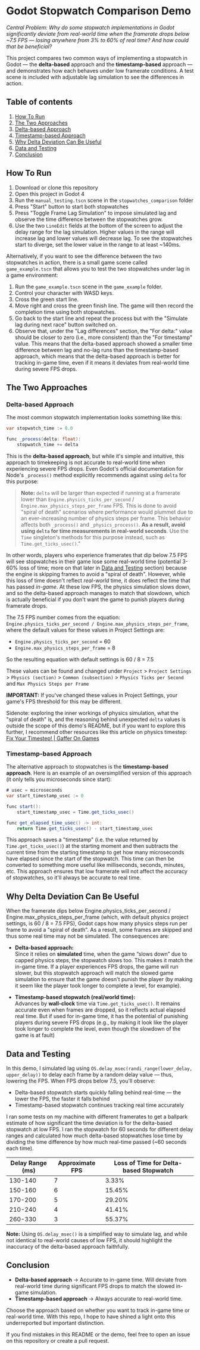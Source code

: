 
# Godot Stopwatch Comparison Demo

*Central Problem: Why do some stopwatch implementations in Godot significantly deviate from real-world time when the framerate drops below ~7.5 FPS — losing anywhere from 3% to 60% of real time? And how could that be beneficial?*

This project compares two common ways of implementing a stopwatch in Godot — the **delta-based** approach and the **timestamp-based** approach — and demonstrates how each behaves under low framerate conditions. A test scene is included with adjustable lag simulation to see the differences in action.



## Table of contents

1. [How To Run](#how-to-run)
2. [The Two Approaches](#the-two-approaches)
3. [Delta-based Approach](#delta-based-approach)
4. [Timestamp-based Approach](#timestamp-based-approach)
5. [Why Delta Deviation Can Be Useful](#why-delta-deviation)
6. [Data and Testing](#data-and-testing)
7. [Conclusion](#conclusion)

  

## How To Run <a name="how-to-run"></a>

1. Download or clone this repository
2. Open this project in Godot 4
3. Run the `manual_testing.tscn` scene in the `stopwatches_comparison` folder
4. Press "Start" button to start both stopwatches
5. Press "Toggle Frame Lag Simulation" to impose simulated lag and observe the time difference between the stopwatches grow.
6. Use the two `LineEdit` fields at the bottom of the screen to adjust the delay range for the lag simulation. Higher values in the range will increase lag and lower values will decrease lag. To see the stopwatches start to diverge, set the lower value in the range to at least ~140ms.

Alternatively, if you want to see the difference between the two stopwatches in action, there is a small game scene called `game_example.tscn` that allows you to test the two stopwatches under lag in a game environment:
1. Run the `game_example.tscn` scene in the `game_example` folder.
2. Control your character with WASD keys.
3. Cross the green start line.
4. Move right and cross the green finish line. The game will then record the completion time using both stopwatches.
5.  Go back to the start line and repeat the process but with the "Simulate lag during next race" button switched on.
6. Observe that, under the "Lag differences" section, the "For delta:" value should be closer to zero (i.e., more consistent) than the "For timestamp" value. This means that the delta-based approach showed a smaller time difference between lag and no-lag runs than the timestamp-based approach, which means that the delta-based approach is better for tracking in-game time, even if it means it deviates from real-world time during severe FPS drops.



## The Two Approaches <a name="the-two-approaches"></a>

### Delta-based Approach <a name="delta-based-approach"></a>

The most common stopwatch implementation looks something like this:

```csharp
var stopwatch_time := 0.0

func _process(delta: float):
	stopwatch_time += delta
```

This is the **delta-based approach**, but while it's simple and intuitive, this approach to timekeeping is not accurate to real-world time when experiencing severe FPS drops. Even Godot's official documentation for Node's `_process()` method explicitly recommends against using `delta` for this purpose:

>  **Note:**  `delta` will be larger than expected if running at a framerate lower than `Engine.physics_ticks_per_second` / `Engine.max_physics_steps_per_frame` FPS. This is done to avoid "spiral of death" scenarios where performance would plummet due to an ever-increasing number of physics steps per frame. This behavior affects both `_process()` and `_physics_process()`. **As a result, avoid using `delta` for time measurements in real-world seconds**. Use the `Time` singleton's methods for this purpose instead, such as `Time.get_ticks_usec()`."
  

In other words, players who experience framerates that dip below 7.5 FPS will see stopwatches in their game lose some real-world time (potential 3-60% loss of time; more on that later in [Data and Testing](#data-and-testing) section) because the engine is skipping frames to avoid a "spiral of death". However, while this loss of time doesn't reflect *real-world* time, it does reflect the time that has passed *in-game*. At these low FPS, the physics simulation slows down, and so the delta-based approach manages to match that slowdown, which is actually beneficial if you don't want the game to punish players during framerate drops.

The 7.5 FPS number comes from the equation: `Engine.physics_ticks_per_second / Engine.max_physics_steps_per_frame`, where the default values for these values in Project Settings are:
*  `Engine.physics_ticks_per_second` = 60
*  `Engine.max_physics_steps_per_frame` = 8


So the resulting equation with default settings is 60 / 8 = 7.5

These values can be found and changed under `Project` > `Project Settings` > `Physics (section)` > `Common (subsection)` > `Physics Ticks per Second` and `Max Physics Steps per Frame`

**IMPORTANT:** If you've changed these values in Project Settings, your game's FPS threshold for this may be different.

Sidenote: exploring the inner workings of physics simulation, what the "spiral of death" is, and the reasoning behind unexpected `delta` values is outside the scope of this demo's README, but if you want to explore this further, I recommend other resources like this article on physics timestep: [Fix Your Timestep! | Gaffer On Games](https://gafferongames.com/post/fix_your_timestep/)

  

### Timestamp-based Approach <a name="timestamp-based-approach"></a>

The alternative approach to stopwatches is the **timestamp-based approach**. Here is an example of an oversimplified version of this approach (it only tells you microseconds since start):

```csharp
# usec = microseconds
var start_timestamp_usec := 0

func start():
	start_timestamp_usec = Time.get_ticks_usec()

func get_elapsed_time_usec() -> int:
	return Time.get_ticks_usec() - start_timestamp_usec
```

This approach saves a "timestamp" (i.e. the value returned by `Time.get_ticks_usec()`) at the starting moment and then subtracts the current time from the starting timestamp to get how many microseconds have elapsed since the start of the stopwatch. This time can then be converted to something more useful like milliseconds, seconds, minutes, etc. This approach ensures that low framerate will not affect the accuracy of stopwatches, so it'll always be accurate to real time.


## Why Delta Deviation Can Be Useful <a name="why-delta-deviation"></a>
When the framerate dips below Engine.physics_ticks_per_second / Engine.max_physics_steps_per_frame (which, with default physics project settings, is 60 / 8 = 7.5 FPS), Godot caps how many physics steps run per frame to avoid a "spiral of death". As a result, some frames are skipped and thus some real time may not be simulated. The consequences are:
-   **Delta-based approach:**  
	Since it relies on **simulated** time, when the game “slows down” due to capped physics steps, the stopwatch slows too. This makes it match the in-game time. If a player experiences FPS drops, the game will run slower, but this stopwatch approach will match the slowed game simulation to ensure that the game doesn't punish the player (by making it seem like the player took longer to complete a level, for example).
	
-   **Timestamp-based stopwatch (real/world time):**  
	Advances by **wall-clock** time via `Time.get_ticks_usec()`. It remains accurate even when frames are dropped, so it reflects actual elapsed real time. But if used for in-game time, it has the potential of punishing players during severe FPS drops (e.g., by making it look like the player took longer to complete the level, even though the slowdown of the game is at fault)


## Data and Testing <a name="data-and-testing"></a>

In this demo, I simulated lag using `OS.delay_msec(randi_range(lower_delay, upper_delay))` to delay each frame by a random delay value — thus, lowering the FPS. When FPS drops below 7.5, you'll observe:

* Delta-based stopwatch starts quickly falling behind real-time — the lower the FPS, the faster it falls behind
* Timestamp-based stopwatch continues tracking real time accurately

  
I ran some tests on my machine with different framerates to get a ballpark estimate of how significant the time deviation is for the delta-based stopwatch at low FPS. I ran the stopwatch for 60 seconds for different delay ranges and calculated how much delta-based stopwatches lose time by dividing the time difference by how much real-time passed (~60 seconds each time).

  
| Delay Range (ms) | Approximate FPS | Loss of Time for Delta-based Stopwatch |
| ------------- | ------------- | ------------- |
| 130-140 | 7 | 3.33% |
| 150-160 | 6 | 15.45% |
| 170-200 | 5 | 29.20% |
| 210-240 | 4 | 41.41% |
| 260-330 | 3 | 55.37% |

  

**Note:** Using `OS.delay_msec()` is a simplified way to simulate lag, and while not identical to real-world causes of low FPS, it should highlight the inaccuracy of the delta-based approach faithfully.


## Conclusion <a name="conclusion"></a>

-   **Delta-based approach** → Accurate to in-game time. Will deviate from real-world time during significant FPS drops to match the slowed in-game simulation.
-   **Timestamp-based approach** → Always accurate to real-world time.

Choose the approach based on whether you want to track in-game time or real-world time. With this repo, I hope to have shined a light onto this underreported but important distinction.

If you find mistakes in this README or the demo, feel free to open an issue on this repository or create a pull request.
